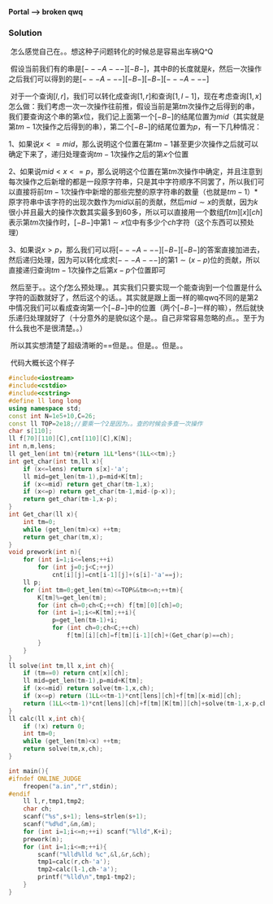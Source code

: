 **Portal --> broken qwq**

### Solution

​	怎么感觉自己在。。想这种子问题转化的时候总是容易出车祸Q^Q

​	假设当前我们有的串是$[---A---][-B-]$，其中$B$的长度就是$k$，然后一次操作之后我们可以得到的是$[---A---][-B-][-B-][---A---]$

​	对于一个查询$[l,r]$，我们可以转化成查询$[1,r]$和查询$[1,l-1]$，现在考虑查询$[1,x]$怎么做：我们考虑一次一次操作往前推，假设当前是第$tm$次操作之后得到的串，我们要查询这个串的第$x$位，我们记上面第一个$[-B-]$的结尾位置为$mid$（其实就是第$tm-1$次操作之后得到的串），第二个$[-B-]$的结尾位置为$p$，有一下几种情况：

1、如果说$x<=mid$，那么说明这个位置在第$tm-1$甚至更少次操作之后就可以确定下来了，递归处理查询$tm-1$次操作之后的第$x$个位置

2、如果说$mid<x<=p$，那么说明这个位置在第$tm$次操作中确定，并且注意到每次操作之后新增的都是一段原字符串，只是其中字符顺序不同罢了，所以我们可以直接将前$tm-1$次操作中新增的那些完整的原字符串的数量（也就是$tm-1$）*原字符串中该字符的出现次数作为$mid$以前的贡献，然后$mid\sim x$的贡献，因为$k$很小并且最大的操作次数其实最多到$60$多，所以可以直接用一个数组$f[tm][x][ch]$表示第$tm$次操作时，$[-B-]$中第$1\sim x$位中有多少个$ch$字符（这个东西可以预处理）

3、如果说$x>p$，那么我们可以将$[---A---][-B-][-B-]$的答案直接加进去，然后递归处理，因为可以转化成求$[---A---]$的第$1\sim (x-p)$位的贡献，所以直接递归查询$tm-1$次操作之后第$x-p$个位置即可

​	然后至于。。这个$f$怎么预处理。。其实我们只要实现一个能查询到一个位置是什么字符的函数就好了，然后这个的话。。其实就是跟上面一样的嘛qwq不同的是第2中情况我们可以看成查询第一个$[-B-]$中的位置（两个$[-B-]$一样的嘛），然后就快乐递归处理就好了（十分意外的是貌似这个是。。自己非常容易忽略的点。。至于为什么我也不是很清楚。。）



​	所以其实想清楚了超级清晰的==但是。。但是。。但是。。



​	代码大概长这个样子

```C++
#include<iostream>
#include<cstdio>
#include<cstring>
#define ll long long
using namespace std;
const int N=1e5+10,C=26;
const ll TOP=2e18;//要乘一个2是因为。。查的时候会多查一次操作
char s[110];
ll f[70][110][C],cnt[110][C],K[N];
int n,m,lens;
ll get_len(int tm){return 1LL*lens*(1LL<<tm);}
int get_char(int tm,ll x){
	if (x<=lens) return s[x]-'a';
	ll mid=get_len(tm-1),p=mid+K[tm];
	if (x<=mid) return get_char(tm-1,x);
	if (x<=p) return get_char(tm-1,mid-(p-x));
	return get_char(tm-1,x-p);
}
int Get_char(ll x){
	int tm=0;
	while (get_len(tm)<x) ++tm;
	return get_char(tm,x);
}
void prework(int n){
	for (int i=1;i<=lens;++i)
		for (int j=0;j<C;++j)
			cnt[i][j]=cnt[i-1][j]+(s[i]-'a'==j);
	ll p;
	for (int tm=0;get_len(tm)<=TOP&&tm<=n;++tm){
		K[tm]%=get_len(tm);
		for (int ch=0;ch<C;++ch) f[tm][0][ch]=0;
		for (int i=1;i<=K[tm];++i){
			p=get_len(tm-1)+i;
			for (int ch=0;ch<C;++ch)
				f[tm][i][ch]=f[tm][i-1][ch]+(Get_char(p)==ch);
		}
	}
}
ll solve(int tm,ll x,int ch){
	if (tm==0) return cnt[x][ch];
	ll mid=get_len(tm-1),p=mid+K[tm];
	if (x<=mid) return solve(tm-1,x,ch);
	if (x<=p) return (1LL<<tm-1)*cnt[lens][ch]+f[tm][x-mid][ch];
	return (1LL<<tm-1)*cnt[lens][ch]+f[tm][K[tm]][ch]+solve(tm-1,x-p,ch);
}
ll calc(ll x,int ch){
	if (!x) return 0;
	int tm=0;
	while (get_len(tm)<x) ++tm;
	return solve(tm,x,ch);
}

int main(){
#ifndef ONLINE_JUDGE
	freopen("a.in","r",stdin);
#endif
	ll l,r,tmp1,tmp2;
	char ch;
	scanf("%s",s+1); lens=strlen(s+1);
	scanf("%d%d",&n,&m);
	for (int i=1;i<=n;++i) scanf("%lld",K+i);
	prework(n);
	for (int i=1;i<=m;++i){
		scanf("%lld%lld %c",&l,&r,&ch);
		tmp1=calc(r,ch-'a');
		tmp2=calc(l-1,ch-'a');
		printf("%lld\n",tmp1-tmp2);
	}
}
```

